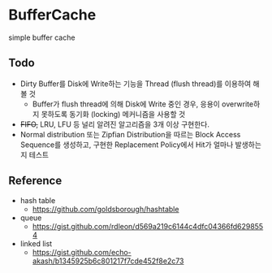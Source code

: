 # BufferCache

simple buffer cache

## Todo

- Dirty Buffer를 Disk에 Write하는 기능을 Thread (flush thread)를 이용하여
  해볼 것
  - Buffer가 flush thread에 의해 Disk에 Write 중인 경우, 응용이 overwrite하지 못하도록
    동기화 (locking) 메커니즘을 사용할 것
- ~~FIFO,~~ LRU, LFU 등 널리 알려진 알고리즘을 3개 이상 구현한다.
- Normal distribution 또는 Zipfian Distribution을 따르는 Block Access
  Sequence를 생성하고, 구현한 Replacement Policy에서 Hit가 얼마나
  발생하는 지 테스트





## Reference

- hash table
  - https://github.com/goldsborough/hashtable
- queue
  - https://gist.github.com/rdleon/d569a219c6144c4dfc04366fd6298554
- linked list
  - https://gist.github.com/echo-akash/b1345925b6c801217f7cde452f8e2c73